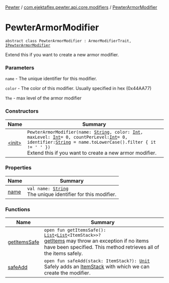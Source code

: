 [Pewter](../../index.md) / [com.ejektaflex.pewter.api.core.modifiers](../index.md) / [PewterArmorModifier](./index.md)

# PewterArmorModifier

`abstract class PewterArmorModifier : ArmorModifierTrait, `[`IPewterArmorModifier`](../-i-pewter-armor-modifier.md)

Extend this if you want to create a new armor modifier.

### Parameters

`name` - The unique identifier for this modifier.

`color` - The color of this modifier. Usually specified in hex (0x44AA77)

`The` - max level of the armor modifier

### Constructors

| Name | Summary |
|---|---|
| [&lt;init&gt;](-init-.md) | `PewterArmorModifier(name: `[`String`](https://kotlinlang.org/api/latest/jvm/stdlib/kotlin/-string/index.html)`, color: `[`Int`](https://kotlinlang.org/api/latest/jvm/stdlib/kotlin/-int/index.html)`, maxLevel: `[`Int`](https://kotlinlang.org/api/latest/jvm/stdlib/kotlin/-int/index.html)` = 0, countPerLevel: `[`Int`](https://kotlinlang.org/api/latest/jvm/stdlib/kotlin/-int/index.html)` = 0, identifier: `[`String`](https://kotlinlang.org/api/latest/jvm/stdlib/kotlin/-string/index.html)` = name.toLowerCase().filter { it != ' ' })`<br>Extend this if you want to create a new armor modifier. |

### Properties

| Name | Summary |
|---|---|
| [name](name.md) | `val name: `[`String`](https://kotlinlang.org/api/latest/jvm/stdlib/kotlin/-string/index.html)<br>The unique identifier for this modifier. |

### Functions

| Name | Summary |
|---|---|
| [getItemsSafe](get-items-safe.md) | `open fun getItemsSafe(): `[`List`](https://kotlinlang.org/api/latest/jvm/stdlib/kotlin.collections/-list/index.html)`<`[`List`](https://kotlinlang.org/api/latest/jvm/stdlib/kotlin.collections/-list/index.html)`<ItemStack>>?`<br>[getItems](#) may throw an exception if no items have been specified. This method retrieves all of the items safely. |
| [safeAdd](safe-add.md) | `open fun safeAdd(stack: ItemStack?): `[`Unit`](https://kotlinlang.org/api/latest/jvm/stdlib/kotlin/-unit/index.html)<br>Safely adds an [ItemStack](#) with which we can create the modifier. |
